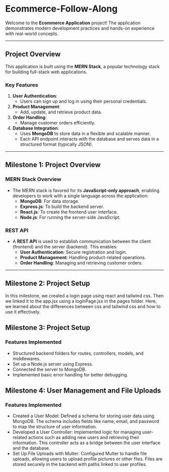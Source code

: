 # Ecommerce-Follow-Along


Welcome to the **Ecommerce Application** project!  The application demonstrates modern development practices and hands-on experience with real-world concepts.

---

## **Project Overview**

This application is built using the **MERN Stack**, a popular technology stack for building full-stack web applications.

### **Key Features**
1. **User Authentication**:
   - Users can sign up and log in using their personal credentials.
2. **Product Management**:
   - Add, update, and retrieve product data.
3. **Order Handling**:
   - Manage customer orders efficiently.
4. **Database Integration**:
   - Uses **MongoDB** to store data in a flexible and scalable manner.
   - Each API endpoint interacts with the database and serves data in a structured format (typically JSON).

---

## **Milestone 1: Project Overview**

### **MERN Stack Overview**
- The MERN stack is favored for its **JavaScript-only approach**, enabling developers to work with a single language across the application:
  - **MongoDB**: For data storage.
  - **Express.js**: To build the backend server.
  - **React.js**: To create the frontend user interface.
  - **Node.js**: For running the server-side JavaScript.



### **REST API**
- A **REST API** is used to establish communication between the client (frontend) and the server (backend). This enables:
  - **User Authentication**: Secure registration and login.
  - **Product Management**: Handling product-related operations.
  - **Order Handling**: Managing and retrieving customer orders.

---

## **Milestone 2: Project Setup**
In this milestone, we created a login page using react and tailwind css. Then we linked it to the app.jsx using a loginPage.jsx in the pages folder.
Here, we learned about the differences between css and tailwind css and how to use it effectively.

## **Milestone 3: Project Setup**
### Features Implemented
- Structured backend folders for routes, controllers, models, and middlewares.
- Set up a Node.js server using Express.
- Connected the server to MongoDB.
- Implemented basic error handling for better debugging.

## **Milestone 4: User Management and File Uploads**
### Features Implemented
- Created a User Model:
Defined a schema for storing user data using MongoDB. The schema includes fields like name, email, and password to map the structure of user information.
- Developed a User Controller:
Implemented logic for managing user-related actions such as adding new users and retrieving their information. This controller acts as a bridge between the user interface and the database.
- Set Up File Uploads with Multer:
Configured Multer to handle file uploads, allowing users to upload profile pictures or other files. Files are stored securely in the backend with paths linked to user profiles.
